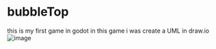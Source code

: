 # bubbleTop
this is my first game in godot
in this game i was create a UML in draw.io 
![image](https://github.com/user-attachments/assets/4fa663be-a074-4235-8031-c36743d9f2ba)

